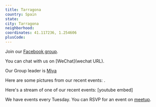 ```yaml
---
title: Tarragona
country: Spain
state: 
city: Tarragona
neighborhood: 
coordinates: 41.117236, 1.254606
plusCode:
---
```

Join our [Facebook group](https://www.facebook.com/groups/free.code.camp.tarragona).

You can chat with us on [WeChat](wechat URL).

Our Group leader is [Miya](freecodecamp.org/miya)

Here are some pictures from our recent events:
![]().

Here's a stream of one of our recent events:
[youtube embed]

We have events every Tuesday. You can RSVP for an event on [meetup](meetupurl).
